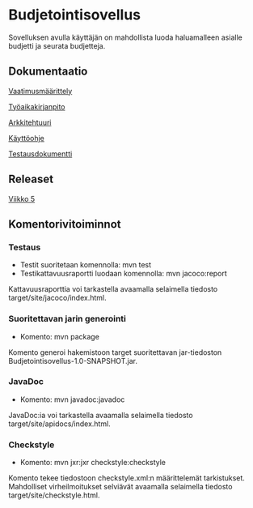 # Budjetointisovellus
Sovelluksen avulla käyttäjän on mahdollista luoda haluamalleen asialle budjetti ja seurata budjetteja.

## Dokumentaatio
[Vaatimusmäärittely](https://github.com/parissak/ot-harjoitustyo/blob/master/dokumentaatio/vaatimusm%C3%A4%C3%A4rittely.md)

[Työaikakirjanpito](https://github.com/parissak/ot-harjoitustyo/blob/master/dokumentaatio/ty%C3%B6aikakirjanpito.md)

[Arkkitehtuuri](https://github.com/parissak/ot-harjoitustyo/blob/master/dokumentaatio/arkkitehtuuri.md)

[Käyttöohje](https://github.com/parissak/ot-harjoitustyo/blob/master/dokumentaatio/kayttoohje.md)

[Testausdokumentti](https://github.com/parissak/ot-harjoitustyo/blob/master/dokumentaatio/testaudokumentti.md)



## Releaset
[Viikko 5](https://github.com/parissak/ot-harjoitustyo/releases)

## Komentorivitoiminnot
### Testaus
* Testit suoritetaan komennolla: mvn test
* Testikattavuusraportti luodaan komennolla: mvn jacoco:report

Kattavuusraporttia voi tarkastella avaamalla selaimella tiedosto target/site/jacoco/index.html.

### Suoritettavan jarin generointi

* Komento: mvn package

Komento generoi hakemistoon target suoritettavan jar-tiedoston Budjetointisovellus-1.0-SNAPSHOT.jar.

### JavaDoc

* Komento: mvn javadoc:javadoc

JavaDoc:ia voi tarkastella avaamalla selaimella tiedosto target/site/apidocs/index.html.


### Checkstyle

* Komento: mvn jxr:jxr checkstyle:checkstyle

Komento tekee tiedostoon checkstyle.xml:n määrittelemät tarkistukset. Mahdolliset virheilmoitukset selviävät avaamalla selaimella tiedosto target/site/checkstyle.html.
